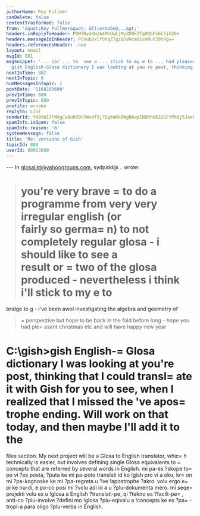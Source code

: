 ```yaml
---
authorName: Roy Fullmer
canDelete: false
contentTrasformed: false
from: '&quot;Roy Fullmer&quot; &lt;ernobe@...&gt;'
headers.inReplyToHeader: PGM3Ny44NzA4MzUwLjMyZDBkZTg0QGFvbC5jb20+
headers.messageIdInHeader: PGVub2xlYStqZTgzQGVHcm91cHMuY29tPg==
headers.referencesHeader: .nan
layout: email
msgId: 881
msgSnippet: '... (or ... to  see a ... stick to my e to ... had pleasant ... C: gish
  gish English-Glosa dictionary I was looking at you re post, thinking that I could'
nextInTime: 882
nextInTopic: 0
numMessagesInTopic: 2
postDate: '1168103690'
prevInTime: 880
prevInTopic: 880
profile: ernobe
replyTo: LIST
senderId: YXBtW17FWVgCwBuhROH7Wvdf5j7GqtWKk8WgNAwpENOKhGK32GFYPh6j5JaekCNLMrQIvKjBoah96sE6xkkotSgMXeHROHM
spamInfo.isSpam: false
spamInfo.reason: '6'
systemMessage: false
title: 'Re: versions of Gish'
topicId: 880
userId: 80863808
---
```


--- In glosalist@yahoogroups.com, sydpidd@... wrote:
>
> you're very brave =
to do a programme from very very irregular english
(or  
> fairly so  germa=
n) to not completely regular glosa - i should like
to  see a  
> result or =
two of the glosa produced - nevertheless i think i'll 
stick to my e to 
> =
bridge to g - i've been awol investigating the algebra and  geometry of 
> =
perspective but hope to be back in the fold before long - hope you 
had ple=
asant 
> christmas  etc and will have happy new year

C:\gish>gish
English-=
Glosa dictionary
I was looking at you're post, thinking that I could transl=
ate it with
Gish for you to see, when I realized that I missed the 've apos=
trophe
ending.  Will work on that today, and then maybe I'll add it to the
=
files section.  My next project will be a Glosa to English translator,
whic=
h technically is easier, but involves defining single Glosa
equivalents to =
concepts that are referred by several words in English. 
mi pa-es ?skope to=
po vi ?es posta, ?puta ke mi pa-pote translati id ko
!gish pro vi a oku, kr=
on mi ?pa-kognoske ke mi ?pa-regreta u '!ve
!apostrophe ?akro.  volu ergo e=
pi ke nu-di, e po-co posi mi ?volu adi
id a u ?plu-dokumenta mero.  mi seqe=
 projekti volu es u !glosa a
English ?translati-pe, qi ?tekno es ?facili-pe=
, anti-co ?plu-involve
?defini mo !glosa ?plu-eqivalu a !concepts ke es ?pa=
-tropi-a para
oligo ?plu-verba in English.




